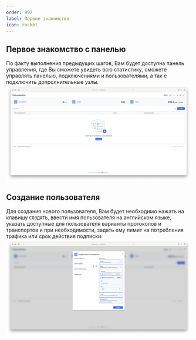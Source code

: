 ```yaml
---
order: 997
label: Первое знакомство
icon: rocket
---
```


## Первое знакомство с панелью

По факту выполнения предыдущих шагов, Вам будет доступна панель управления, где Вы сможете увидеть всю статистику, сможете управлять панелью, подключениями и пользователями, а так е подключить допролнительные узлы.
![](/static/1.png)

## Создание пользователя

Для создания нового пользователя, Вам будет необходимо нажать на клавишу `СОЗДАТЬ`, ввести имя пользователя на английском языке, указать доступные для пользователя варианты протоколов и транспортов и при необходимости, задать ему лимит на потребления трафика или срок действия подписки.
![](/static/4.png)

